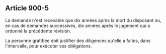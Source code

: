 Article 900-5
----
La demande n'est recevable que dix années après la mort du disposant ou, en cas
de demandes successives, dix années après le jugement qui a ordonné la
précédente révision.

La personne gratifiée doit justifier des diligences qu'elle a faites, dans
l'intervalle, pour exécuter ses obligations.
